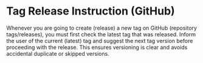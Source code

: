 # Tag Release Instruction (GitHub)

Whenever you are going to create (release) a new tag on GitHub (repository tags/releases), you must first check the latest tag that was released. Inform the user of the current (latest) tag and suggest the next tag version before proceeding with the release. This ensures versioning is clear and avoids accidental duplicate or skipped versions.